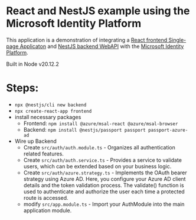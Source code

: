 # React and NestJS example using the Microsoft Identity Platform

This application is a demonstration of integrating a [React frontend Single-page Applicaton](https://react.dev/) and [NestJS backend WebAPI](https://nestjs.com/) with the [Microsoft Identity Platform](https://learn.microsoft.com/en-us/entra/identity-platform/v2-overview).

Built in Node v20.12.2

# Steps:

- `npx @nestjs/cli new backend`
- `npx create-react-app frontend`
- install necessary packages
  - Frontend: `npm install @azure/msal-react @azure/msal-browser`
  - Backend: `npm install @nestjs/passport passport passport-azure-ad`
- Wire up Backend
  - Create `src/auth/auth.module.ts` - Organizes all authentication related features.
  - Create `src/auth/auth.service.ts` - Provides a service to validate users, which can be extended based on your business logic.
  - Create `src/auth/azure.strategy.ts` -  Implements the OAuth bearer strategy using Azure AD. Here, you configure your Azure AD client details and the token validation process. The validate() function is used to authenticate and authorize the user each time a protected route is accessed.
  - modify `src/app.module.ts` - Import your AuthModule into the main application module.